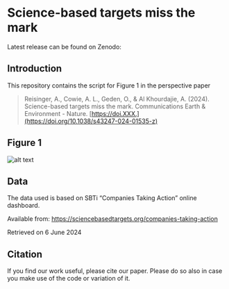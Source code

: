 # Science-based targets miss the mark

Latest release can be found on Zenodo: 


## Introduction
This repository contains the script for Figure 1 in the perspective paper
> Reisinger, A., Cowie, A. L., Geden, O., & Al Khourdajie, A. (2024). Science-based targets miss the mark. Communications Earth & Environment - Nature. [https://doi.XXX.](https://doi.org/10.1038/s43247-024-01535-z)

## Figure 1
![alt text](https://github.com/AlKhourdajie/SBTi_map/blob/main/SBTi_1.5%C2%B0C_map_with_bar_chart.png)

## Data
The data used is based on SBTi “Companies Taking Action” online  dashboard. 

Available from: https://sciencebasedtargets.org/companies-taking-action 

Retrieved on 6 June 2024

## Citation
If you find our work useful, please cite our paper. Please do so also in case you make use of the code or variation of it. 
